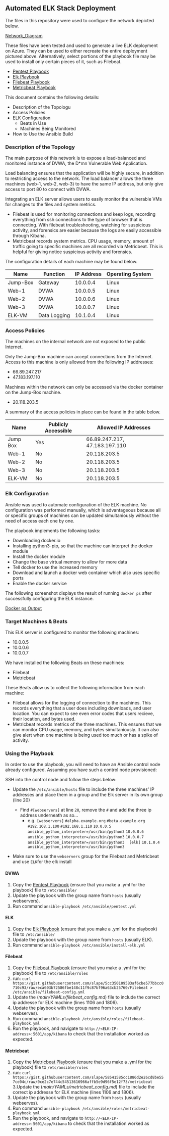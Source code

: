 ## Automated ELK Stack Deployment

The files in this repository were used to configure the network depicted below.

[Network_Diagram](Diagrams/Network_Diagram.png)

These files have been tested and used to generate a live ELK deployment on Azure. They can be used to either recreate the entire deployment pictured above. Alternatively, select portions of the playbook file may be used to install only certain pieces of it, such as Filebeat.

  - [Pentest Playbook](Ansible/pentest.txt)
  - [Elk Playbook](Ansible/install-elk.txt)
  - [Filebeat Playbook](Ansible/filebeat-playbook.txt)
  - [Metricbeat Playbook](Ansible/metricbeat-playbook.txt)


This document contains the following details:
- Description of the Topologu
- Access Policies
- ELK Configuration
  - Beats in Use
  - Machines Being Monitored
- How to Use the Ansible Build


### Description of the Topology

The main purpose of this network is to expose a load-balanced and monitored instance of DVWA, the D*mn Vulnerable Web Application.

Load balancing ensures that the application will be highly secure, in addition to restricting access to the network. The load balancer allows the three machines (web-1, web-2, web-3) to have the same IP address, but only give access to port 80 to connect with DVWA. 

Integrating an ELK server allows users to easily monitor the vulnerable VMs for changes to the files and system metrics. 
- Filebeat is used for monitoring connections and keep logs, recording everything from ssh connections to the type of browser that is connecting. With filebeat troubleshooting, watching for suspicious activity, and forensics are easier because the logs are easily accessible through Kibana. 
- Metricbeat records system metrics. CPU usage, memory, amount of traffic going to specific machines are all recorded via Metricbeat. This is helpful for giving notice suspicious activity and forensics.


The configuration details of each machine may be found below.

| Name     | Function     | IP Address | Operating System |
|----------|--------------|------------|------------------|
| Jump-Box | Gateway      | 10.0.0.4   | Linux            |
| Web-1    |   DVWA       | 10.0.0.5   | Linux            |
| Web-2    |   DVWA       | 10.0.0.6   | Linux            |
| Web-3    |   DVWA       | 10.0.0.7   | Linux            |
| ELK-VM   | Data Logging | 10.1.0.4   | Linux            |

### Access Policies

The machines on the internal network are not exposed to the public Internet. 

Only the Jump-Box machine can accept connections from the Internet. Access to this machine is only allowed from the following IP addresses:
- 66.89.247.217
- 47.183.197.110

Machines within the network can only be accessed via the docker container on the Jump-Box machine.
- 20.118.203.5

A summary of the access policies in place can be found in the table below.

| Name     | Publicly Accessible | Allowed IP Addresses |
|----------|---------------------|----------------------|
| Jump Box | Yes                 | 66.89.247.217, 47.183.197.110   |
| Web-1    | No                  | 20.118.203.5                    |
| Web-2    | No                  | 20.118.203.5                    |
| Web-3    | No                  | 20.118.203.5                    |
| ELK-VM   | No                  | 20.118.203.5                    |

### Elk Configuration

Ansible was used to automate configuration of the ELK machine. No configuration was performed manually, which is advantageous because all or specific groups of machines can be updated simultaniously without the need of access each one by one.

The playbook implements the following tasks:
- Downloading docker.io
- Installing python3-pip, so that the machine can interpret the docker module
- Install the docker module
- Change the base virtual memory to allow for more data
- Tell docker to use the increased memory
- Download and launch a docker web container which also uses specific ports
- Enable the docker service

The following screenshot displays the result of running `docker ps` after successfully configuring the ELK instance.

[Docker ps Output](Images/docker_ps_output.png)

### Target Machines & Beats
This ELK server is configured to monitor the following machines:
- 10.0.0.5
- 10.0.0.6
- 10.0.0.7

We have installed the following Beats on these machines:
- Filebeat
- Metricbeat

These Beats allow us to collect the following information from each machine:
- Filebeat allows for the logging of connection to the machines. This records everything that a user does including downloads, and user location. You can expect to see even error codes that users recieve, their location, and bytes used.
- Metricbeat records metrics of the three machines. This ensures that we can monitor CPU usage, memory, and bytes simultaniously. It can also give alert when one machine is being used too much or has a spike of activity.

### Using the Playbook
In order to use the playbook, you will need to have an Ansible control node already configured. Assuming you have such a control node provisioned: 

SSH into the control node and follow the steps below:
- Update the `/etc/ansible/hosts` file to include the three machines' IP addresses and place them in a group and the Elk server in its own group (line 20)
	- Find `#[webservers]` at line `20`, remove the `#` and add the three ip address underneath as so...
		- e.g. 
		`[webservers]`
		`#alpha.example.org`
		`#beta.example.org`
		`#192.168.1.100`
		`#192.168.1.110`
			`10.0.0.5 ansible_python_interpreter=/usr/bin/python3`
			`10.0.0.6 ansible_python_interpreter=/usr/bin/python3`
			`10.0.0.7 ansible_python_interpreter=/usr/bin/python3`
			` `
			`[elk]`
			`10.1.0.4 ansible_python_interpreter=/usr/bin/python3`
			
- Make sure to use the `webservers` group for the Filebeat and Metricbeat and use `ELK`for the elk install

#### DVWA

1. Copy the [Pentest Playbook](Ansible/pentest.txt) (ensure that you make a .yml for the playbook) file to `/etc/ansible/`
2. Update the playbook with the group name from `hosts` (usually webservers).
3. Run command `ansible-playbook /etc/ansible/pentest.yml`

#### ELK
1. Copy the [Elk Playbook](Ansible/install-elk.txt) (ensure that you make a .yml for the playbook) file to `/etc/ansible/`
2. Update the playbook with the group name from `hosts` (usually ELK).
3. Run command `ansible-playbook /etc/ansible/install-elk.yml`

#### Filebeat
1. Copy the [Filebeat Playbook](Ansible/filebeat-playbook.txt) (ensure that you make a .yml for the playbook) file to `/etc/ansible/roles`
2.  run: `curl https://gist.githubusercontent.com/slape/5cc350109583af6cbe577bbcc0710c93/raw/eca603b72586fbe148c11f9c87bf96a63cb25760/Filebeat > /etc/ansible/filebeat-config.yml`
3. Update the (_main/YAMLs/filebeat_config.md_) file to include the correct ip addresse for ELK machine (lines 1106 and 1806).
4. Update the playbook with the group name from `hosts` (usually webserves).
5. Run command `ansible-playbook /etc/ansible/roles/filebeat-playbook.yml`
6. Run the playbook, and navigate to `http://<ELK-IP-address>:5601/app/kibana` to check that the installation worked as expected.

#### Metricbeat
1. Copy the [Metricbeat Playbook](Ansible/metricbeat-playbook.txt) (ensure that you make a .yml for the playbook) file to `/etc/ansible/roles`
2. run: `curl https://gist.githubusercontent.com/slape/58541585cc1886d2e26cd8be557ce04c/raw/0ce2c7e744c54513616966affb5e9d96f5e12f73/metricbeat`
3.Update the (_main/YAMLs/metricbeat_config.md_) file to include the correct ip addresse for ELK machine (lines 1106 and 1806).
4. Update the playbook with the group name from `hosts` (usually webserves).
5. Run command `ansible-playbook /etc/ansible/roles/metricbeat-playbook.yml`
6. Run the playbook, and navigate to `http://<ELK-IP-address>:5601/app/kibana` to check that the installation worked as expected.

